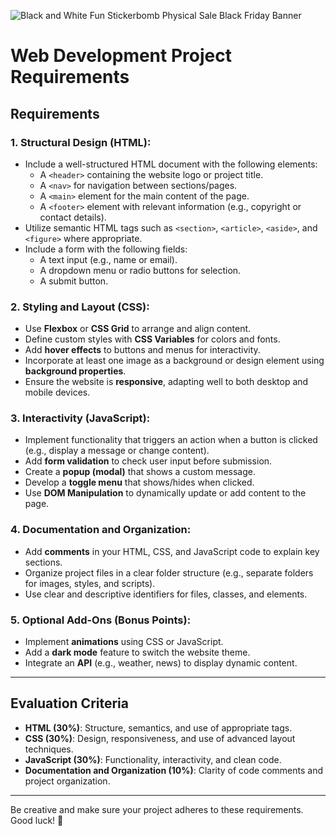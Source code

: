 
![Black and White Fun Stickerbomb Physical Sale Black Friday Banner](https://github.com/user-attachments/assets/bedd92f3-c91e-4abe-aab8-37976c0b407f)

# **Web Development Project Requirements**

## **Requirements**

### **1. Structural Design (HTML):**
- Include a well-structured HTML document with the following elements:
  - A `<header>` containing the website logo or project title.
  - A `<nav>` for navigation between sections/pages.
  - A `<main>` element for the main content of the page.
  - A `<footer>` element with relevant information (e.g., copyright or contact details).
- Utilize semantic HTML tags such as `<section>`, `<article>`, `<aside>`, and `<figure>` where appropriate.
- Include a form with the following fields:
  - A text input (e.g., name or email).
  - A dropdown menu or radio buttons for selection.
  - A submit button.

### **2. Styling and Layout (CSS):**
- Use **Flexbox** or **CSS Grid** to arrange and align content.
- Define custom styles with **CSS Variables** for colors and fonts.
- Add **hover effects** to buttons and menus for interactivity.
- Incorporate at least one image as a background or design element using **background properties**.
- Ensure the website is **responsive**, adapting well to both desktop and mobile devices.

### **3. Interactivity (JavaScript):**
- Implement functionality that triggers an action when a button is clicked (e.g., display a message or change content).
- Add **form validation** to check user input before submission.
- Create a **popup (modal)** that shows a custom message.
- Develop a **toggle menu** that shows/hides when clicked.
- Use **DOM Manipulation** to dynamically update or add content to the page.

### **4. Documentation and Organization:**
- Add **comments** in your HTML, CSS, and JavaScript code to explain key sections.
- Organize project files in a clear folder structure (e.g., separate folders for images, styles, and scripts).
- Use clear and descriptive identifiers for files, classes, and elements.

### **5. Optional Add-Ons (Bonus Points):**
- Implement **animations** using CSS or JavaScript.
- Add a **dark mode** feature to switch the website theme.
- Integrate an **API** (e.g., weather, news) to display dynamic content.

---

## **Evaluation Criteria**
- **HTML (30%)**: Structure, semantics, and use of appropriate tags.
- **CSS (30%)**: Design, responsiveness, and use of advanced layout techniques.
- **JavaScript (30%)**: Functionality, interactivity, and clean code.
- **Documentation and Organization (10%)**: Clarity of code comments and project organization.

---

Be creative and make sure your project adheres to these requirements. Good luck! 🚀
